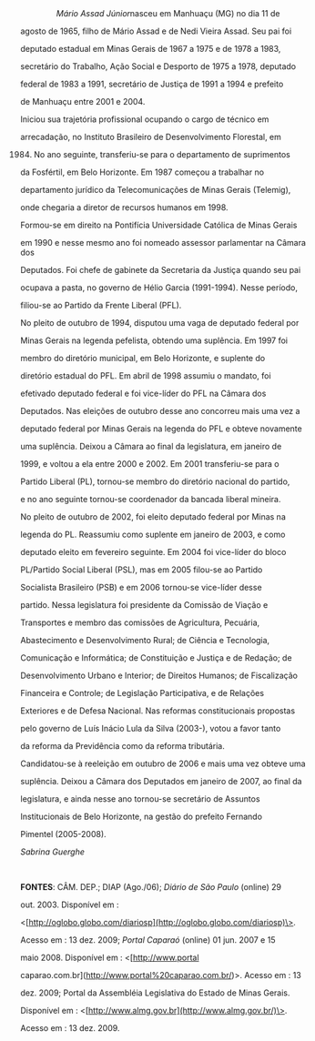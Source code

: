 

 



                *Mário Assad Júnior*nasceu em Manhuaçu (MG) no dia 11 de

agosto de 1965, filho de Mário Assad e de Nedi Vieira Assad. Seu pai foi

deputado estadual em Minas Gerais de 1967 a 1975 e de 1978 a 1983,

secretário do Trabalho, Ação Social e Desporto de 1975 a 1978, deputado

federal de 1983 a 1991, secretário de Justiça de 1991 a 1994 e prefeito

de Manhuaçu entre 2001 e 2004.



Iniciou sua trajetória profissional ocupando o cargo de técnico em

arrecadação, no Instituto Brasileiro de Desenvolvimento Florestal, em

1984. No ano seguinte, transferiu-se para o departamento de suprimentos

da Fosfértil, em Belo Horizonte. Em 1987 começou a trabalhar no

departamento jurídico da Telecomunicações de Minas Gerais (Telemig),

onde chegaria a diretor de recursos humanos em 1998.



Formou-se em direito na Pontifícia Universidade Católica de Minas Gerais

em 1990 e nesse mesmo ano foi nomeado assessor parlamentar na Câmara dos

Deputados. Foi chefe de gabinete da Secretaria da Justiça quando seu pai

ocupava a pasta, no governo de Hélio Garcia (1991-1994). Nesse período,

filiou-se ao Partido da Frente Liberal (PFL).



No pleito de outubro de 1994, disputou uma vaga de deputado federal por

Minas Gerais na legenda pefelista, obtendo uma suplência. Em 1997 foi

membro do diretório municipal, em Belo Horizonte, e suplente do

diretório estadual do PFL. Em abril de 1998 assumiu o mandato, foi

efetivado deputado federal e foi vice-líder do PFL na Câmara dos

Deputados. Nas eleições de outubro desse ano concorreu mais uma vez a

deputado federal por Minas Gerais na legenda do PFL e obteve novamente

uma suplência. Deixou a Câmara ao final da legislatura, em janeiro de

1999, e voltou a ela entre 2000 e 2002. Em 2001 transferiu-se para o

Partido Liberal (PL), tornou-se membro do diretório nacional do partido,

e no ano seguinte tornou-se coordenador da bancada liberal mineira.



No pleito de outubro de 2002, foi eleito deputado federal por Minas na

legenda do PL. Reassumiu como suplente em janeiro de 2003, e como

deputado eleito em fevereiro seguinte. Em 2004 foi vice-líder do bloco

PL/Partido Social Liberal (PSL), mas em 2005 filou-se ao Partido

Socialista Brasileiro (PSB) e em 2006 tornou-se vice-líder desse

partido. Nessa legislatura foi presidente da Comissão de Viação e

Transportes e membro das comissões de Agricultura, Pecuária,

Abastecimento e Desenvolvimento Rural; de Ciência e Tecnologia,

Comunicação e Informática; de Constituição e Justiça e de Redação; de

Desenvolvimento Urbano e Interior; de Direitos Humanos; de Fiscalização

Financeira e Controle; de Legislação Participativa, e de Relações

Exteriores e de Defesa Nacional. Nas reformas constitucionais propostas

pelo governo de Luís Inácio Lula da Silva (2003-), votou a favor tanto

da reforma da Previdência como da reforma tributária.



Candidatou-se à reeleição em outubro de 2006 e mais uma vez obteve uma

suplência. Deixou a Câmara dos Deputados em janeiro de 2007, ao final da

legislatura, e ainda nesse ano tornou-se secretário de Assuntos

Institucionais de Belo Horizonte, na gestão do prefeito Fernando

Pimentel (2005-2008).



*Sabrina Guerghe*



 



**FONTES**: CÂM. DEP.; DIAP (Ago./06); *Diário de São Paulo* (online) 29

out. 2003. Disponível em :

\<[http://oglobo.globo.com/diariosp](http://oglobo.globo.com/diariosp)\>.

Acesso em : 13 dez. 2009; *Portal* *Caparaó* (online) 01 jun. 2007 e 15

maio 2008. Disponível em : \<[http://www.portal

caparao.com.br](http://www.portal%20caparao.com.br/)\>. Acesso em : 13

dez. 2009; Portal da Assembléia Legislativa do Estado de Minas Gerais.

Disponível em : \<[http://www.almg.gov.br](http://www.almg.gov.br/)\>.

Acesso em : 13 dez. 2009.



 



 



 

